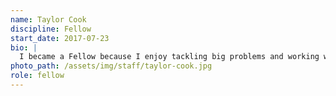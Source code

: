 ```yaml
---
name: Taylor Cook
discipline: Fellow
start_date: 2017-07-23
bio: |
  I became a Fellow because I enjoy tackling big problems and working with motivated and creative people. I want to help Austin prove that it is possible for the public sector to be a positive force in people’s lives.
photo_path: /assets/img/staff/taylor-cook.jpg
role: fellow
---
```

